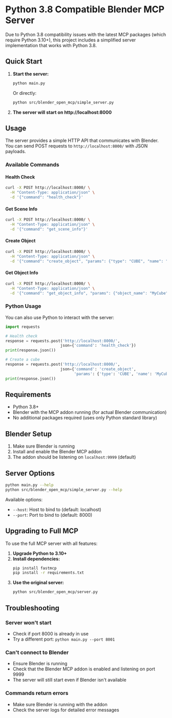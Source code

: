 # Python 3.8 Compatible Blender MCP Server

Due to Python 3.8 compatibility issues with the latest MCP packages (which require Python 3.10+), this project includes a simplified server implementation that works with Python 3.8.

## Quick Start

1. **Start the server:**
   ```bash
   python main.py
   ```
   
   Or directly:
   ```bash
   python src/blender_open_mcp/simple_server.py
   ```

2. **The server will start on http://localhost:8000**

## Usage

The server provides a simple HTTP API that communicates with Blender. You can send POST requests to `http://localhost:8000/` with JSON payloads.

### Available Commands

#### Health Check
```bash
curl -X POST http://localhost:8000/ \
  -H "Content-Type: application/json" \
  -d '{"command": "health_check"}'
```

#### Get Scene Info
```bash
curl -X POST http://localhost:8000/ \
  -H "Content-Type: application/json" \
  -d '{"command": "get_scene_info"}'
```

#### Create Object
```bash
curl -X POST http://localhost:8000/ \
  -H "Content-Type: application/json" \
  -d '{"command": "create_object", "params": {"type": "CUBE", "name": "MyCube"}}'
```

#### Get Object Info
```bash
curl -X POST http://localhost:8000/ \
  -H "Content-Type: application/json" \
  -d '{"command": "get_object_info", "params": {"object_name": "MyCube"}}'
```

### Python Usage

You can also use Python to interact with the server:

```python
import requests

# Health check
response = requests.post('http://localhost:8000/', 
                        json={'command': 'health_check'})
print(response.json())

# Create a cube
response = requests.post('http://localhost:8000/', 
                        json={'command': 'create_object', 
                              'params': {'type': 'CUBE', 'name': 'MyCube'}})
print(response.json())
```

## Requirements

- Python 3.8+
- Blender with the MCP addon running (for actual Blender communication)
- No additional packages required (uses only Python standard library)

## Blender Setup

1. Make sure Blender is running
2. Install and enable the Blender MCP addon
3. The addon should be listening on `localhost:9999` (default)

## Server Options

```bash
python main.py --help
python src/blender_open_mcp/simple_server.py --help
```

Available options:
- `--host`: Host to bind to (default: localhost)
- `--port`: Port to bind to (default: 8000)

## Upgrading to Full MCP

To use the full MCP server with all features:

1. **Upgrade Python to 3.10+**
2. **Install dependencies:**
   ```bash
   pip install fastmcp
   pip install -r requirements.txt
   ```
3. **Use the original server:**
   ```bash
   python src/blender_open_mcp/server.py
   ```

## Troubleshooting

### Server won't start
- Check if port 8000 is already in use
- Try a different port: `python main.py --port 8001`

### Can't connect to Blender
- Ensure Blender is running
- Check that the Blender MCP addon is enabled and listening on port 9999
- The server will still start even if Blender isn't available

### Commands return errors
- Make sure Blender is running with the addon
- Check the server logs for detailed error messages 